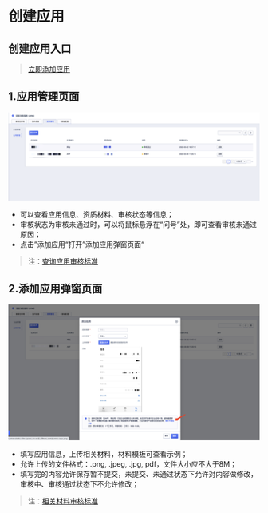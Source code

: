   <!--一下子提供一种思路，欢迎大家发挥 -->

# 创建应用


## 创建应用入口

>[立即添加应用](https://console-test03.ucloudadmin.com/uvms/qualification/)


## 1.应用管理页面

![应用管理页.png](images/应用管理页.png)

* 可以查看应用信息、资质材料、审核状态等信息；
* 审核状态为审核未通过时，可以将鼠标悬浮在“问号”处，即可查看审核未通过原因；
* 点击”添加应用“打开”添加应用弹窗页面“

>注：[查询应用审核标准](/uvms/introduction/criteria.md)


## 2.添加应用弹窗页面

![添加应用页.png](images/添加应用页.png)

* 填写应用信息，上传相关材料，材料模板可查看示例；
* 允许上传的文件格式：.png, .jpeg, .jpg, pdf，文件大小应不大于8M；
* 填写完的内容允许保存暂不提交，未提交、未通过状态下允许对内容做修改，审核中、审核通过状态下不允许修改；

>注：[相关材料审核标准](/uvms/introduction/criteria.md)
